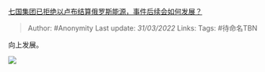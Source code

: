[七国集团已拒绝以卢布结算俄罗斯能源，事件后续会如何发展？](https://www.zhihu.com/question/524664132/answer/2413466346)

> Author: #Anonymity
> Last update: *31/03/2022*
> Links:
> Tags: #待命名TBN

向上发展。

![](https://pic1.zhimg.com/50/v2-ce7ace7a497bbe32dd85cae85172c7e4_720w.jpg?source=1940ef5c)
